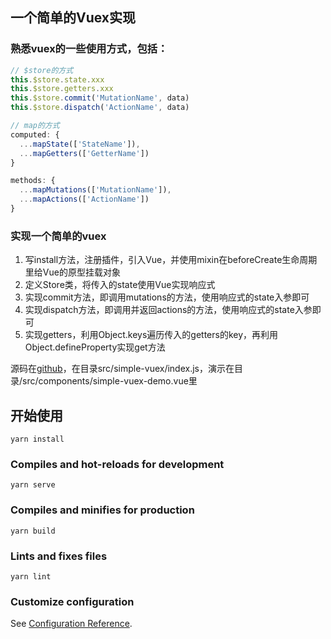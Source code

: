 ## 一个简单的Vuex实现

### 熟悉vuex的一些使用方式，包括：
```js
// $store的方式
this.$store.state.xxx
this.$store.getters.xxx
this.$store.commit('MutationName', data)
this.$store.dispatch('ActionName', data)

// map的方式
computed: {
  ...mapState(['StateName']),
  ...mapGetters(['GetterName'])
}

methods: {
  ...mapMutations(['MutationName']),
  ...mapActions(['ActionName'])
}

```

### 实现一个简单的vuex
1. 写install方法，注册插件，引入Vue，并使用mixin在beforeCreate生命周期里给Vue的原型挂载对象
2. 定义Store类，将传入的state使用Vue实现响应式
3. 实现commit方法，即调用mutations的方法，使用响应式的state入参即可
4. 实现dispatch方法，即调用并返回actions的方法，使用响应式的state入参即可
5. 实现getters，利用Object.keys遍历传入的getters的key，再利用Object.defineProperty实现get方法

源码在<a href="https://github.com/luch1994/simple-vuex">github</a>，在目录src/simple-vuex/index.js，演示在目录/src/components/simple-vuex-demo.vue里

## 开始使用
```
yarn install
```

### Compiles and hot-reloads for development
```
yarn serve
```

### Compiles and minifies for production
```
yarn build
```

### Lints and fixes files
```
yarn lint
```

### Customize configuration
See [Configuration Reference](https://cli.vuejs.org/config/).
